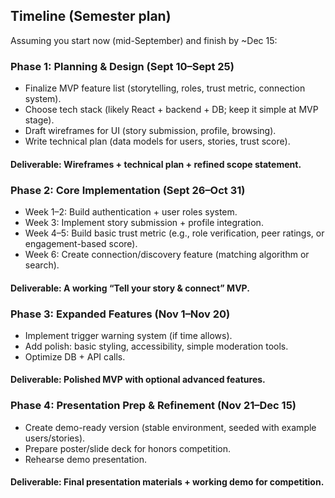 ## Timeline (Semester plan)

Assuming you start now (mid-September) and finish by ~Dec 15:

### Phase 1: Planning & Design (Sept 10–Sept 25)

- Finalize MVP feature list (storytelling, roles, trust metric, connection system).
- Choose tech stack (likely React + backend + DB; keep it simple at MVP stage).
- Draft wireframes for UI (story submission, profile, browsing).
- Write technical plan (data models for users, stories, trust score).

#### Deliverable: Wireframes + technical plan + refined scope statement.

### Phase 2: Core Implementation (Sept 26–Oct 31)

- Week 1–2: Build authentication + user roles system.
- Week 3: Implement story submission + profile integration.
- Week 4–5: Build basic trust metric (e.g., role verification, peer ratings, or engagement-based score).
- Week 6: Create connection/discovery feature (matching algorithm or search).

#### Deliverable: A working “Tell your story & connect” MVP.

### Phase 3: Expanded Features (Nov 1–Nov 20)

- Implement trigger warning system (if time allows).
- Add polish: basic styling, accessibility, simple moderation tools.
- Optimize DB + API calls.

#### Deliverable: Polished MVP with optional advanced features.

### Phase 4: Presentation Prep & Refinement (Nov 21–Dec 15)

- Create demo-ready version (stable environment, seeded with example users/stories).
- Prepare poster/slide deck for honors competition.
- Rehearse demo presentation.

#### Deliverable: Final presentation materials + working demo for competition.